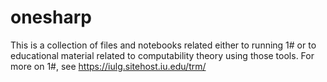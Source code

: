 # onesharp
This is a collection of files and notebooks related either to running 1# or to educational material related to computability theory using those tools.
For more on 1#, see https://iulg.sitehost.iu.edu/trm/
